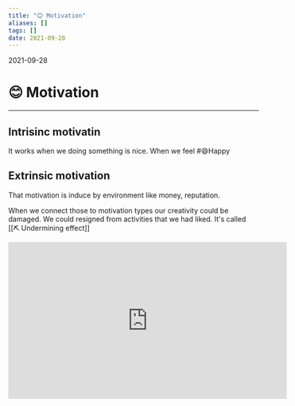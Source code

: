 ```yaml
---
title: "😊 Motivation"
aliases: []
tags: []
date: 2021-09-28
---
```

2021-09-28
# 😊 Motivation
___
## Intrisinc motivatin
It works when we doing something is nice. When we feel #😄Happy 

## Extrinsic motivation
That motivation is induce by environment like money, reputation.

When we connect those to motivation types our creativity could be damaged. We could resigned from activities that we had liked. It's called [[⛏️ Undermining effect]]

<iframe width="560" height="315" src="https://www.youtube-nocookie.com/embed/YMpwiE6vTJo" title="YouTube video player" frameborder="0" allow="accelerometer; autoplay; clipboard-write; encrypted-media; gyroscope; picture-in-picture" allowfullscreen></iframe>
